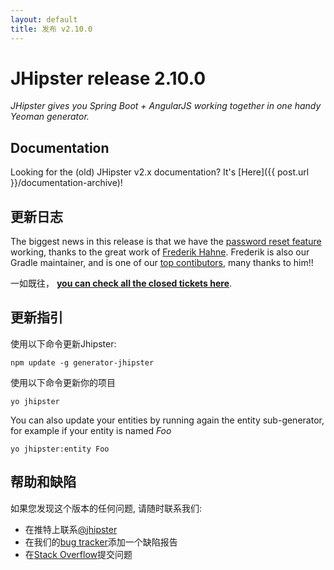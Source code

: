 ```yaml
---
layout: default
title: 发布 v2.10.0
---
```


JHipster release 2.10.0
==================

*JHipster gives you Spring Boot + AngularJS working together in one handy Yeoman generator.*

Documentation
----------

Looking for the (old) JHipster v2.x documentation? It's [Here]({{ post.url }}/documentation-archive)!

更新日志
----------

The biggest news in this release is that we have the [password reset feature](https://github.com/jhipster/generator-jhipster/pull/1343) working, thanks to the great work of [Frederik Hahne](https://twitter.com/atomfrede). Frederik is also our Gradle maintainer, and is one of our [top contibutors](https://github.com/jhipster/generator-jhipster/graphs/contributors), many thanks to him!!

一如既往， __[you can check all the closed tickets here](https://github.com/jhipster/generator-jhipster/issues?q=milestone%3A2.10.0+is%3Aclosed)__.

更新指引
------------

使用以下命令更新Jhipster:

```
npm update -g generator-jhipster
```

使用以下命令更新你的项目

```
yo jhipster
```

You can also update your entities by running again the entity sub-generator, for example if your entity is named _Foo_

```
yo jhipster:entity Foo
```

帮助和缺陷
--------------

如果您发现这个版本的任何问题, 请随时联系我们:

- 在推特上联系[@jhipster](https://twitter.com/jhipster)
- 在我们的[bug tracker](https://github.com/jhipster/generator-jhipster/issues?state=open)添加一个缺陷报告
- 在[Stack Overflow](http://stackoverflow.com/tags/jhipster/info)提交问题
